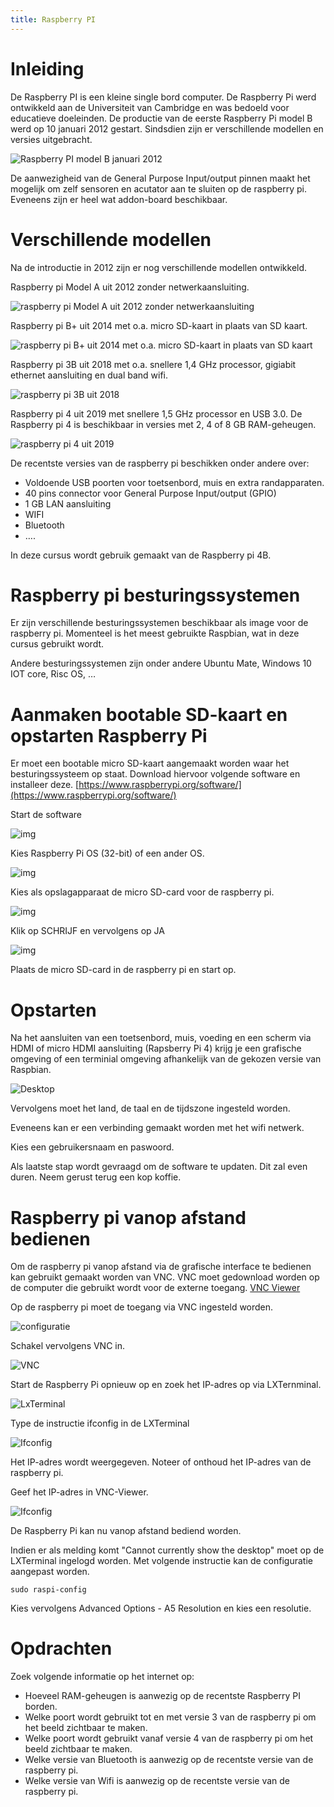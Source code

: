 ```yaml
---
title: Raspberry PI
---
```


# Inleiding

De Raspberry PI is een kleine single bord computer.  De Raspberry Pi werd ontwikkeld aan de Universiteit van Cambridge en was bedoeld voor educatieve doeleinden. De productie van de eerste Raspberry Pi model B werd op 10 januari 2012 gestart. Sindsdien zijn er verschillende modellen en versies uitgebracht.

![Raspberry PI model B januari 2012 ](./assets/RaspberryPiModelB.jpg)

De aanwezigheid van de General Purpose Input/output pinnen maakt het mogelijk om zelf sensoren en acutator aan te sluiten op de raspberry pi. Eveneens zijn er heel wat addon-board beschikbaar.

# Verschillende modellen

Na de introductie in 2012 zijn er nog verschillende modellen ontwikkeld.

Raspberry pi Model A uit 2012 zonder netwerkaansluiting.

![raspberry pi Model A uit 2012 zonder netwerkaansluiting](./assets/RaspberryPiModelA.jpg)

Raspberry pi B+ uit 2014 met o.a. micro SD-kaart in plaats van SD kaart.

![raspberry pi B+ uit 2014 met o.a. micro SD-kaart in plaats van SD kaart](./assets/RaspberryPiModelB.jpg)

Raspberry pi 3B uit 2018 met o.a. snellere 1,4 GHz processor, gigiabit ethernet aansluiting en dual band wifi.

![raspberry pi 3B uit 2018](./assets/RaspberryPi3B.png)

Raspberry pi 4 uit 2019 met snellere 1,5 GHz processor en USB 3.0. De Raspberry pi 4 is beschikbaar in versies met 2, 4 of 8 GB RAM-geheugen.

![raspberry pi 4 uit 2019](./assets/RaspberryPi4B.jpg)


De recentste versies van de raspberry pi beschikken onder andere over:
* Voldoende USB poorten voor toetsenbord, muis en extra randapparaten.
* 40 pins connector voor General Purpose Input/output (GPIO)
* 1 GB LAN aansluiting
* WIFI
* Bluetooth
* ….

In deze cursus wordt gebruik gemaakt van de Raspberry pi 4B.

# Raspberry pi besturingssystemen

Er zijn verschillende besturingssystemen beschikbaar als image voor de raspberry pi.  Momenteel is het meest gebruikte Raspbian, wat in deze cursus gebruikt wordt.

Andere besturingssystemen zijn onder andere Ubuntu Mate, Windows 10 IOT core, Risc OS, …  

# Aanmaken bootable SD-kaart en opstarten Raspberry Pi

Er moet een bootable micro SD-kaart aangemaakt worden waar het besturingssysteem op staat. Download hiervoor volgende software en installeer deze.
[https://www.raspberrypi.org/software/](https://www.raspberrypi.org/software/)

Start de software 

![img](./assets/clip_image007.jpg)

Kies Raspberry Pi OS (32-bit) of een ander OS.

![img](./assets/clip_image009.jpg)

Kies als opslagapparaat de micro SD-card voor de raspberry pi.

![img](./assets/clip_image011.jpg)

Klik op SCHRIJF en vervolgens op JA

![img](./assets/clip_image013.jpg)

Plaats de micro SD-card in de raspberry pi en start op.

# Opstarten

Na het aansluiten van een toetsenbord, muis, voeding en een scherm via HDMI of micro HDMI aansluiting (Rapsberry Pi 4) krijg je een grafische omgeving of een terminial omgeving afhankelijk van de gekozen versie van Raspbian.

![Desktop](./assets/desktop.png)

Vervolgens moet het land, de taal en de tijdszone ingesteld worden.

Eveneens kan er een verbinding gemaakt worden met het wifi netwerk.

Kies een gebruikersnaam en paswoord.

Als laatste stap wordt gevraagd om de software te updaten. Dit zal even duren. Neem gerust terug een kop koffie.

# Raspberry pi vanop afstand bedienen

Om de raspberry pi vanop afstand via de grafische interface te bedienen kan gebruikt gemaakt worden van VNC. VNC moet gedownload worden op de computer die gebruikt wordt voor de externe toegang. [VNC Viewer](https://www.realvnc.com/en/connect/download/viewer/)

Op de raspberry pi moet de toegang via VNC ingesteld worden. 

![configuratie](./assets/configuratie.png)

Schakel vervolgens VNC in.

![VNC](./assets/VNC.png)

Start de Raspberry Pi opnieuw op en zoek het IP-adres op via LXTernminal.

![LxTerminal](./assets/LXTerminal.png)

Type de instructie ifconfig in de LXTerminal

![Ifconfig](./assets/ifconfig.png)

Het IP-adres wordt weergegeven. Noteer of onthoud het IP-adres van de raspberry pi.

Geef het IP-adres in VNC-Viewer.

![Ifconfig](./assets/VNCViewer.png)

De Raspberry Pi kan nu vanop afstand bediend worden.

Indien er als melding komt "Cannot currently show the desktop" moet op de LXTerminal ingelogd worden.
Met volgende instructie kan de configuratie aangepast worden.

```console
sudo raspi-config
```

Kies vervolgens Advanced Options - A5 Resolution en kies een resolutie.

# Opdrachten

Zoek volgende informatie op het internet op:
* Hoeveel RAM-geheugen is aanwezig op de recentste Raspberry PI borden.
* Welke poort wordt gebruikt tot en met versie 3 van de raspberry pi om het beeld zichtbaar te maken.
* Welke poort wordt gebruikt vanaf versie 4 van de raspberry pi om het beeld zichtbaar te maken. 
* Welke versie van Bluetooth is aanwezig op de recentste versie van de raspberry pi.
* Welke versie van Wifi is aanwezig op de recentste versie van de raspberry pi.


